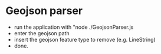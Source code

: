 # Geojson parser

- run the application with "node ./GeojsonParser.js
- enter the geojson path
- insert the geojson feature type to remove (e.g. LineString)
- done.
